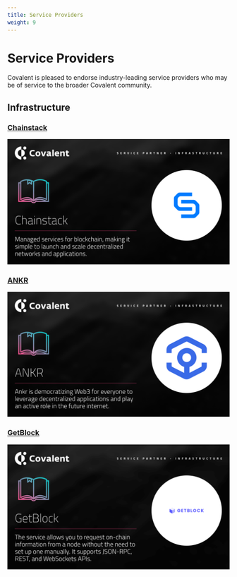 ```yaml
---
title: Service Providers
weight: 9
---
```


# Service Providers
Covalent is pleased to endorse industry-leading service providers who may be of service to the broader Covalent community.

## Infrastructure

### [Chainstack](/service-providers/chainstack)
[![Chainstack](./images/chainstack-banner.png)](/docs/service-providers/chainstack)

### [ANKR](/service-providers/ankr)
[![ANKR](./images/ankr-banner.png)](/docs/service-providers/ankr)

### [GetBlock](/service-providers/getblock)
[![GetBlock](./images/getblock-banner.png)](/docs/service-providers/getblock)
